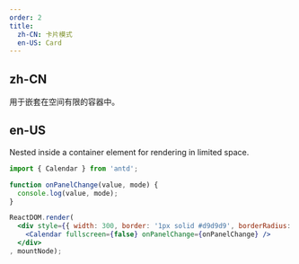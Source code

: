 ```yaml
---
order: 2
title:
  zh-CN: 卡片模式
  en-US: Card
---
```


## zh-CN

用于嵌套在空间有限的容器中。

## en-US

Nested inside a container element for rendering in limited space.

````jsx
import { Calendar } from 'antd';

function onPanelChange(value, mode) {
  console.log(value, mode);
}

ReactDOM.render(
  <div style={{ width: 300, border: '1px solid #d9d9d9', borderRadius: 4 }}>
    <Calendar fullscreen={false} onPanelChange={onPanelChange} />
  </div>
, mountNode);
````
